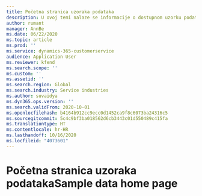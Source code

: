 ```yaml
---
title: Početna stranica uzoraka podataka
description: U ovoj temi nalaze se informacije o dostupnom uzorku podataka u sustavu Dynamics 365 Project Operations.
author: rumant
manager: AnnBe
ms.date: 06/22/2020
ms.topic: article
ms.prod: ''
ms.service: dynamics-365-customerservice
audience: Application User
ms.reviewer: kfend
ms.search.scope: ''
ms.custom: ''
ms.assetid: ''
ms.search.region: Global
ms.search.industry: Service industries
ms.author: suvaidya
ms.dyn365.ops.version: ''
ms.search.validFrom: 2020-10-01
ms.openlocfilehash: b4164b912cc9ecc0d1452ca9f8c6073ba24316c5
ms.sourcegitcommit: 5c4c9bf3ba018562d6cb3443c01d550489c415fa
ms.translationtype: HT
ms.contentlocale: hr-HR
ms.lasthandoff: 10/16/2020
ms.locfileid: "4073601"
---
```

# <a name="sample-data-home-page"></a><span data-ttu-id="f0a1f-103">Početna stranica uzoraka podataka</span><span class="sxs-lookup"><span data-stu-id="f0a1f-103">Sample data home page</span></span>
